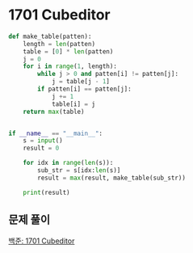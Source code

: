 # 1701 Cubeditor

```python
def make_table(patten):
    length = len(patten)
    table = [0] * len(patten)
    j = 0
    for i in range(1, length):
        while j > 0 and patten[i] != patten[j]:
            j = table[j - 1]
        if patten[i] == patten[j]:
            j += 1
            table[i] = j
    return max(table)


if __name__ == "__main__":
    s = input()
    result = 0

    for idx in range(len(s)):
        sub_str = s[idx:len(s)]
        result = max(result, make_table(sub_str))

    print(result)

```



## 문제 풀이

[백준: 1701 Cubeditor](https://dirmathfl.tistory.com/308)

